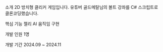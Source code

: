 소개
2D 방치형 클리커 게임입니다.
유튜버 골드메탈님의 볼트 강좌를 C# 스크립트로 클론코딩했습니다.

핵심 기능
젤리 AI 움직임 구현

개발 인원
1명

개발 기간
2024.09 ~ 2024.11


